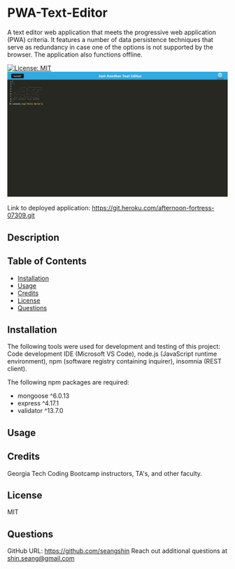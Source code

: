 # PWA-Text-Editor
A text editor web application that meets the progressive web application (PWA) criteria. It features a number of data persistence techniques that serve as redundancy in case one of the options is not supported by the browser. The application also functions offline.

[![License: MIT](https://img.shields.io/badge/License-MIT-yellow.svg)](https://opensource.org/licenses/MIT)
 ![](/screenshot.JPG)

Link to deployed application: https://git.heroku.com/afternoon-fortress-07309.git

## Description


## Table of Contents
- [Installation](#installation)
- [Usage](#usage)
- [Credits](#credits)
- [License](#license)
- [Questions](#questions)
  
## Installation
The following tools were used for development and testing of this project: Code development IDE (Microsoft VS Code), node.js (JavaScript runtime environment), npm (software registry containing inquirer), insomnia (REST client).

The following npm packages are required:
* mongoose ^6.0.13
* express ^4.17.1
* validator ^13.7.0
  
## Usage

  
## Credits
Georgia Tech Coding Bootcamp instructors, TA's, and other faculty.

## License
MIT
  
## Questions
GitHub URL: https://github.com/seangshin
Reach out additional questions at shin.seang@gmail.com
